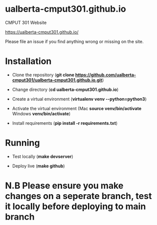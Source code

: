 # ualberta-cmput301.github.io <!-- @LT-IGNORE:GITHUB@ -->
CMPUT 301 Website

<https://ualberta-cmput301.github.io/>

Please file an issue if you find anything wrong or missing on the site.

# Installation

- Clone the repository (**git clone https://github.com/ualberta-cmput301/ualberta-cmput301.github.io.git**)

- Change directory (**cd ualberta-cmput301.github.io**)

- Create a virtual environment (**virtualenv venv --python=python3**)

- Activate the virtual environment (Mac **source venv/bin/activate** Windows **venv/bin/activate**)

- Install requirements (**pip install -r requirements.txt**)

# Running 


- Test locally (**make devserver**)

- Deploy live (**make github**)

# N.B Please ensure you make changes on a seperate branch, test it locally before deploying to main branch


